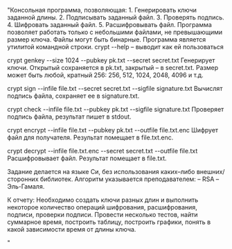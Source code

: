 "Консольная программа, позволяющая:
    1. Генерировать ключи заданной длины.
    2. Подписывать заданный файл.
    3. Проверять подпись.
    4. Шифровать заданный файл.
    5. Расшифровывать файл.
Программа позволяет работать только с небольшими файлами, не превышающими размер ключа.
Файлы могут быть бинарные. Программа является утилитой командной строки.
crypt --help – выводит как ей пользоваться

crypt genkey --size 1024 --pubkey pk.txt --secret secret.txt
Генерирует ключи. Открытый сохраняется в pk.txt, закрытый – в secret.txt. Размер может быть любой, кратный 256: 256, 512, 1024, 2048, 4096 и т.д.

crypt sign --infile file.txt --secret secret.txt --sigfile signature.txt
Вычислят подпись файла, сохраняет ее в signature.txt.

crypt check --infile file.txt --pubkey pk.txt --sigfile signature.txt
Проверяет подпись файла, результат пишет в stdout.

crypt encrypt --infile file.txt --pubkey pk.txt --outfile file.txt.enc
Шифрует файл для получателя. Результат помещает в file.txt.enc.

crypt decrypt --infile file.txt.enc --secret secret.txt --outfile file.txt
Расшифровывает файл. Результат помещает в file.txt.

Задание делается на языке Си, без использования каких–либо внешних/сторонних библиотек. Алгоритм указывается преподавателем:
 – RSA
 – Эль-Гамаля.

К отчету:
Необходимо создать ключи разных длин и выполнить некоторое количество операций шифрования, расшифрования, подписи, проверки подписи. Провести несколько тестов, найти суммарное время, построить таблицу, построить графики, понять в какой зависимости время от длины ключа.

"
